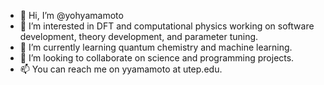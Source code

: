 - 👋 Hi, I’m @yohyamamoto
- 👀 I’m interested in DFT and computational physics working on software development, theory development, and parameter tuning. 
- 🌱 I’m currently learning quantum chemistry and machine learning.
- 💞️ I’m looking to collaborate on science and programming projects.
- 📫 You can reach me on yyamamoto at utep.edu.

<!---
yohyamamoto/yohyamamoto is a ✨ special ✨ repository because its `README.md` (this file) appears on your GitHub profile.
You can click the Preview link to take a look at your changes.
--->
